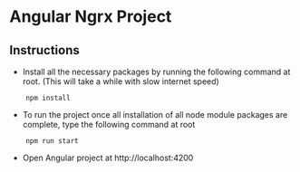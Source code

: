 # Angular Ngrx Project

## Instructions

- Install all the necessary packages by running the following command at root. (This will take a while with slow internet speed)

```
    npm install
```

- To run the project once all installation of all node module packages are complete, type the following command at root

```
    npm run start
```

- Open Angular project at http://localhost:4200
